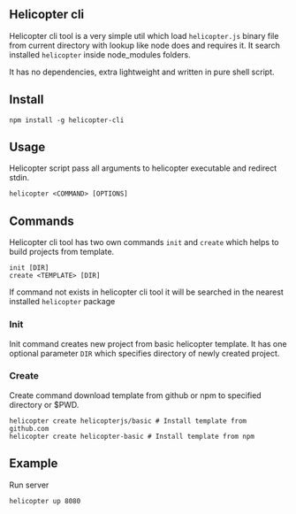Helicopter cli
---

Helicopter cli tool is a very simple util which load `helicopter.js` binary file
from current directory with lookup like node does and requires it. It search
installed `helicopter` inside node_modules folders.

It has no dependencies, extra lightweight and written in pure shell script.

## Install

```
npm install -g helicopter-cli
```

## Usage

Helicopter script pass all arguments to helicopter executable and redirect stdin.

```
helicopter <COMMAND> [OPTIONS]
```

## Commands

Helicopter cli tool has two own commands `init` and `create` which helps to
build projects from template.

```
init [DIR]
create <TEMPLATE> [DIR]
```

If command not exists in helicopter cli tool it will be searched in the nearest
installed `helicopter` package

### Init

Init command creates new project from basic helicopter template. It has one
optional parameter `DIR` which specifies directory of newly created project.

### Create

Create command download template from github or npm to specified directory or $PWD.

```shell
helicopter create helicopterjs/basic # Install template from github.com
helicopter create helicopter-basic # Install template from npm
```

## Example

Run server

```shell
helicopter up 8080
```
